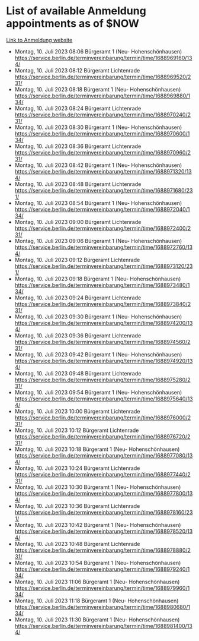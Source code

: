# List of available Anmeldung appointments as of $NOW
[Link to Anmeldung website](https://service.berlin.de/terminvereinbarung/termin/tag.php?termin=1&anliegen[]=120686&dienstleisterlist=122210,122217,327316,122219,327312,122227,327314,122231,327346,122243,327348,122254,122252,329742,122260,329745,122262,329748,122271,327278,122273,327274,122277,327276,330436,122280,327294,122282,327290,122284,327292,122291,327270,122285,327266,122286,327264,122296,327268,150230,329760,122297,327286,122294,327284,122312,329763,122314,329775,122304,327330,122311,327334,122309,327332,317869,122281,327352,122279,329772,122283,122276,327324,122274,327326,122267,329766,122246,327318,122251,327320,122257,327322,122208,327298,122226,327300&herkunft=http%3A%2F%2Fservice.berlin.de%2Fdienstleistung%2F120686%2F)
- Montag, 10. Juli 2023 08:06 Bürgeramt 1 (Neu- Hohenschönhausen) https://service.berlin.de/terminvereinbarung/termin/time/1688969160/134/
- Montag, 10. Juli 2023 08:12 Bürgeramt Lichtenrade https://service.berlin.de/terminvereinbarung/termin/time/1688969520/231/
- Montag, 10. Juli 2023 08:18 Bürgeramt 1 (Neu- Hohenschönhausen) https://service.berlin.de/terminvereinbarung/termin/time/1688969880/134/
- Montag, 10. Juli 2023 08:24 Bürgeramt Lichtenrade https://service.berlin.de/terminvereinbarung/termin/time/1688970240/231/
- Montag, 10. Juli 2023 08:30 Bürgeramt 1 (Neu- Hohenschönhausen) https://service.berlin.de/terminvereinbarung/termin/time/1688970600/134/
- Montag, 10. Juli 2023 08:36 Bürgeramt Lichtenrade https://service.berlin.de/terminvereinbarung/termin/time/1688970960/231/
- Montag, 10. Juli 2023 08:42 Bürgeramt 1 (Neu- Hohenschönhausen) https://service.berlin.de/terminvereinbarung/termin/time/1688971320/134/
- Montag, 10. Juli 2023 08:48 Bürgeramt Lichtenrade https://service.berlin.de/terminvereinbarung/termin/time/1688971680/231/
- Montag, 10. Juli 2023 08:54 Bürgeramt 1 (Neu- Hohenschönhausen) https://service.berlin.de/terminvereinbarung/termin/time/1688972040/134/
- Montag, 10. Juli 2023 09:00 Bürgeramt Lichtenrade https://service.berlin.de/terminvereinbarung/termin/time/1688972400/231/
- Montag, 10. Juli 2023 09:06 Bürgeramt 1 (Neu- Hohenschönhausen) https://service.berlin.de/terminvereinbarung/termin/time/1688972760/134/
- Montag, 10. Juli 2023 09:12 Bürgeramt Lichtenrade https://service.berlin.de/terminvereinbarung/termin/time/1688973120/231/
- Montag, 10. Juli 2023 09:18 Bürgeramt 1 (Neu- Hohenschönhausen) https://service.berlin.de/terminvereinbarung/termin/time/1688973480/134/
- Montag, 10. Juli 2023 09:24 Bürgeramt Lichtenrade https://service.berlin.de/terminvereinbarung/termin/time/1688973840/231/
- Montag, 10. Juli 2023 09:30 Bürgeramt 1 (Neu- Hohenschönhausen) https://service.berlin.de/terminvereinbarung/termin/time/1688974200/134/
- Montag, 10. Juli 2023 09:36 Bürgeramt Lichtenrade https://service.berlin.de/terminvereinbarung/termin/time/1688974560/231/
- Montag, 10. Juli 2023 09:42 Bürgeramt 1 (Neu- Hohenschönhausen) https://service.berlin.de/terminvereinbarung/termin/time/1688974920/134/
- Montag, 10. Juli 2023 09:48 Bürgeramt Lichtenrade https://service.berlin.de/terminvereinbarung/termin/time/1688975280/231/
- Montag, 10. Juli 2023 09:54 Bürgeramt 1 (Neu- Hohenschönhausen) https://service.berlin.de/terminvereinbarung/termin/time/1688975640/134/
- Montag, 10. Juli 2023 10:00 Bürgeramt Lichtenrade https://service.berlin.de/terminvereinbarung/termin/time/1688976000/231/
- Montag, 10. Juli 2023 10:12 Bürgeramt Lichtenrade https://service.berlin.de/terminvereinbarung/termin/time/1688976720/231/
- Montag, 10. Juli 2023 10:18 Bürgeramt 1 (Neu- Hohenschönhausen) https://service.berlin.de/terminvereinbarung/termin/time/1688977080/134/
- Montag, 10. Juli 2023 10:24 Bürgeramt Lichtenrade https://service.berlin.de/terminvereinbarung/termin/time/1688977440/231/
- Montag, 10. Juli 2023 10:30 Bürgeramt 1 (Neu- Hohenschönhausen) https://service.berlin.de/terminvereinbarung/termin/time/1688977800/134/
- Montag, 10. Juli 2023 10:36 Bürgeramt Lichtenrade https://service.berlin.de/terminvereinbarung/termin/time/1688978160/231/
- Montag, 10. Juli 2023 10:42 Bürgeramt 1 (Neu- Hohenschönhausen) https://service.berlin.de/terminvereinbarung/termin/time/1688978520/134/
- Montag, 10. Juli 2023 10:48 Bürgeramt Lichtenrade https://service.berlin.de/terminvereinbarung/termin/time/1688978880/231/
- Montag, 10. Juli 2023 10:54 Bürgeramt 1 (Neu- Hohenschönhausen) https://service.berlin.de/terminvereinbarung/termin/time/1688979240/134/
- Montag, 10. Juli 2023 11:06 Bürgeramt 1 (Neu- Hohenschönhausen) https://service.berlin.de/terminvereinbarung/termin/time/1688979960/134/
- Montag, 10. Juli 2023 11:18 Bürgeramt 1 (Neu- Hohenschönhausen) https://service.berlin.de/terminvereinbarung/termin/time/1688980680/134/
- Montag, 10. Juli 2023 11:30 Bürgeramt 1 (Neu- Hohenschönhausen) https://service.berlin.de/terminvereinbarung/termin/time/1688981400/134/
